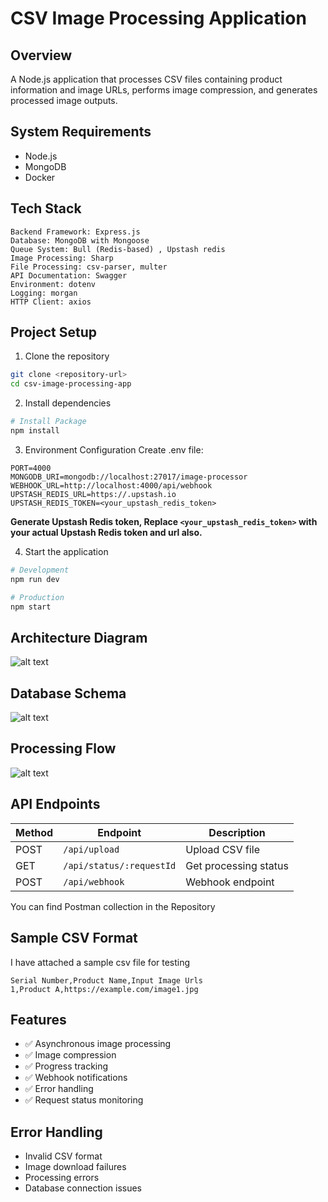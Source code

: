 # CSV Image Processing Application

## Overview

A Node.js application that processes CSV files containing product information and image URLs, performs image compression, and generates processed image outputs.

## System Requirements

- Node.js
- MongoDB
- Docker

## Tech Stack

```
Backend Framework: Express.js
Database: MongoDB with Mongoose
Queue System: Bull (Redis-based) , Upstash redis
Image Processing: Sharp
File Processing: csv-parser, multer
API Documentation: Swagger
Environment: dotenv
Logging: morgan
HTTP Client: axios
```

## Project Setup

1. Clone the repository

```bash
git clone <repository-url>
cd csv-image-processing-app
```

2. Install dependencies

```bash
# Install Package
npm install

```

3. Environment Configuration
   Create .env file:

```env
PORT=4000
MONGODB_URI=mongodb://localhost:27017/image-processor
WEBHOOK_URL=http://localhost:4000/api/webhook
UPSTASH_REDIS_URL=https://.upstash.io
UPSTASH_REDIS_TOKEN=<your_upstash_redis_token>
```

**Generate Upstash Redis token, Replace `<your_upstash_redis_token>` with your actual Upstash Redis token and url also.**

4. Start the application

```bash
# Development
npm run dev

# Production
npm start

```

## Architecture Diagram

![alt text](image.png)

## Database Schema

![alt text](image-2.png)

## Processing Flow

![alt text](image-3.png)

## API Endpoints

| Method | Endpoint                 | Description           |
| ------ | ------------------------ | --------------------- |
| POST   | `/api/upload`            | Upload CSV file       |
| GET    | `/api/status/:requestId` | Get processing status |
| POST   | `/api/webhook`           | Webhook endpoint      |

You can find Postman collection in the Repository

## Sample CSV Format

I have attached a sample csv file for testing

```csv
Serial Number,Product Name,Input Image Urls
1,Product A,https://example.com/image1.jpg
```

## Features

- ✅ Asynchronous image processing
- ✅ Image compression
- ✅ Progress tracking
- ✅ Webhook notifications
- ✅ Error handling
- ✅ Request status monitoring

## Error Handling

- Invalid CSV format
- Image download failures
- Processing errors
- Database connection issues
